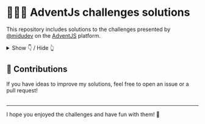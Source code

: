 # 🧑‍🎄🎄 AdventJs challenges solutions

This repository includes solutions to the challenges presented by [@midudev](https://midu.dev/) on the [AdventJS](https://adventjs.dev/) platform.


<details hide>

<summary>Show 👇 / Hide 👆</summary>

## 🤖 Challenges

|   #   |          Challenge           | Difficulty |                     Description                     |                                              Solution                                               |
| :---: | :--------------------------: | :--------: | :-------------------------------------------------: | :-------------------------------------------------------------------------------------------------: |
|  01   |        Prepare gifts         |    Easy    |  [📖 Show](https://adventjs.dev/challenges/2024/1)   | [👁️ Solution](https://github.com/ab-sharifi21/adventjs-solutions/blob/main/challenge1/challenge1.js) |
|  02   |     Create magical frame     |    Easy    | [📖 Show](https://adventjs.dev/en/challenges/2024/2) | [👁️ Solution](https://github.com/ab-sharifi21/adventjs-solutions/blob/main/challenge2/challenge2.js) |
|  03   |      Organize inventory      |    Easy    | [📖 Show](https://adventjs.dev/en/challenges/2024/3) | [👁️ Solution](https://github.com/ab-sharifi21/adventjs-solutions/blob/main/challenge3/challenge3.js) |
|  04   | Decorating the Chrismas tree |   Medium   | [📖 Show](https://adventjs.dev/en/challenges/2024/4) | [👁️ Solution](https://github.com/ab-sharifi21/adventjs-solutions/blob/main/challenge4/challenge4.js) |
|  05   |         Shoe paring          |    Easy    | [📖 Show](https://adventjs.dev/en/challenges/2024/5) | [👁️ Solution](https://github.com/ab-sharifi21/adventjs-solutions/blob/main/challenge5/challenge5.js) |
|  06   |  Is the gift inside the box  |   Medium   | [📖 Show](https://adventjs.dev/en/challenges/2024/6) | [👁️ Solution](https://github.com/ab-sharifi21/adventjs-solutions/blob/main/challenge6/challenge6.js) |
|  07   |     The Grinch's attack      |   Medium   | [📖 Show](https://adventjs.dev/en/challenges/2024/7) | [👁️ Solution](https://github.com/ab-sharifi21/adventjs-solutions/blob/main/challenge7/challenge7.js) |
|  08   |        The reno race         |    Easy    | [📖 Show](https://adventjs.dev/en/challenges/2024/8) | [👁️ Solution](https://github.com/ab-sharifi21/adventjs-solutions/blob/main/challenge8/challenge8.js) |
|  09   |       The magic train        |   Medium   | [📖 Show](https://adventjs.dev/en/challenges/2024/9) | [👁️ Solution](https://github.com/ab-sharifi21/adventjs-solutions/blob/main/challenge9/challenge9.js) |


</details>


## 🤝 Contributions 

If you have ideas to improve my solutions, feel free to open an issue or a pull request!
<br>
<br>
<hr>

I hope you enjoyed the challenges and have fun with them! 🎉